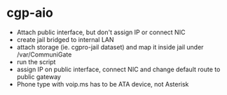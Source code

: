 # cgp-aio
- Attach public interface, but don't assign IP or connect NIC
- create jail bridged to internal LAN
- attach storage (ie. cgpro-jail dataset) and map it inside jail under /var/CommuniGate
- run the script
- assign IP on public interface, connect NIC and change default route to public gateway
- Phone type with voip.ms has to be ATA device, not Asterisk
